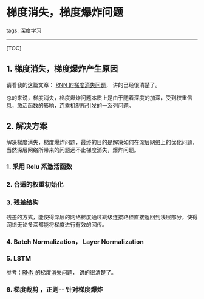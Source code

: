 # 梯度消失，梯度爆炸问题

tags: 深度学习

---

[TOC]

## 1. 梯度消失，梯度爆炸产生原因

请看我的这篇文章： [RNN 的梯度消失问题](https://zhuanlan.zhihu.com/p/44163528)， 讲的已经很清楚了。

总的来说，梯度消失，梯度爆炸问题本质上是由于随着深度的加深，受到权重信息，激活函数的影响，连乘机制所引发的一系列问题。

## 2. 解决方案

解决梯度消失，梯度爆炸问题，最终的目的是解决如何在深层网络上的优化问题，当然深层网络所带来的问题远不止梯度消失，爆炸问题。

### 1. 采用 Relu 系激活函数



### 2. 合适的权重初始化



### 3.  残差结构

残差的方式，能使得深层的网络梯度通过跳级连接路径直接返回到浅层部分，使得网络无论多深都能将梯度进行有效的回传。

### 4. Batch Normalization， Layer Normalization



### 5. LSTM

参考：[RNN 的梯度消失问题](https://zhuanlan.zhihu.com/p/44163528)， 讲的很清楚了。



### 6. 梯度裁剪 ，正则-- 针对梯度爆炸

